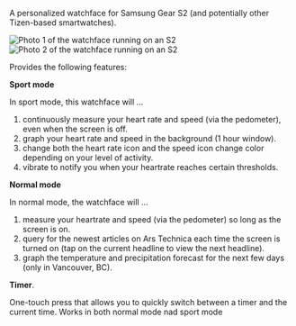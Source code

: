 A personalized watchface for Samsung Gear S2 (and potentially other Tizen-based smartwatches).

![Photo 1 of the watchface running on an S2](../gh-pages/pic1.jpg)
![Photo 2 of the watchface running on an S2](../gh-pages/pic2.jpg)

Provides the following features:

**Sport mode**

In sport mode, this watchface will ...
1. continuously measure your heart rate and speed (via the pedometer), even when the screen is off.
1. graph your heart rate and speed in the background (1 hour window).
1. change both the heart rate icon and the speed icon change color depending on your level of activity.
1. vibrate to notify you when your heartrate reaches certain thresholds.

**Normal mode**

In normal mode, the watchface will ...
1. measure your heartrate and speed (via the pedometer) so long as the screen is on.
1. query for the newest articles on Ars Technica each time the screen is turned on (tap on the current headline to view the next headline).
1. graph the temperature and precipitation forecast for the next few days (only in Vancouver, BC).

**Timer**.

One-touch press that allows you to quickly switch between a timer and the current time. Works in both normal mode nad sport mode

